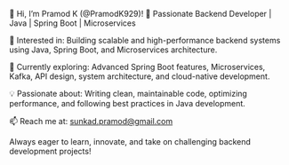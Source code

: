 👋 Hi, I’m Pramod K (@PramodK929)!
🚀 Passionate Backend Developer | Java | Spring Boot | Microservices

👀 Interested in: Building scalable and high-performance backend systems using Java, Spring Boot, and Microservices architecture.

🌱 Currently exploring: Advanced Spring Boot features, Microservices, Kafka, API design, system architecture, and cloud-native development.

💡 Passionate about: Writing clean, maintainable code, optimizing performance, and following best practices in Java development.

📫 Reach me at: sunkad.pramod@gmail.com

Always eager to learn, innovate, and take on challenging backend development projects!

<!---
PramodK929/PramodK929 is a ✨ special ✨ repository because its `README.md` (this file) appears on your GitHub profile.
You can click the Preview link to take a look at your changes.
--->
